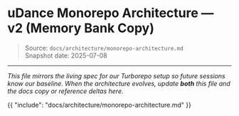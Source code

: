 # uDance Monorepo Architecture — v2 (Memory Bank Copy)

> Source: `docs/architecture/monorepo-architecture.md`  
> Snapshot date: 2025-07-08

---

*This file mirrors the living spec for our Turborepo setup so future sessions know our baseline.  When the architecture evolves, update **both** this file and the docs copy or reference deltas here.*

<!-- BEGIN SPEC COPY -->

{{
  "include": "docs/architecture/monorepo-architecture.md"
}}

<!-- END SPEC COPY --> 